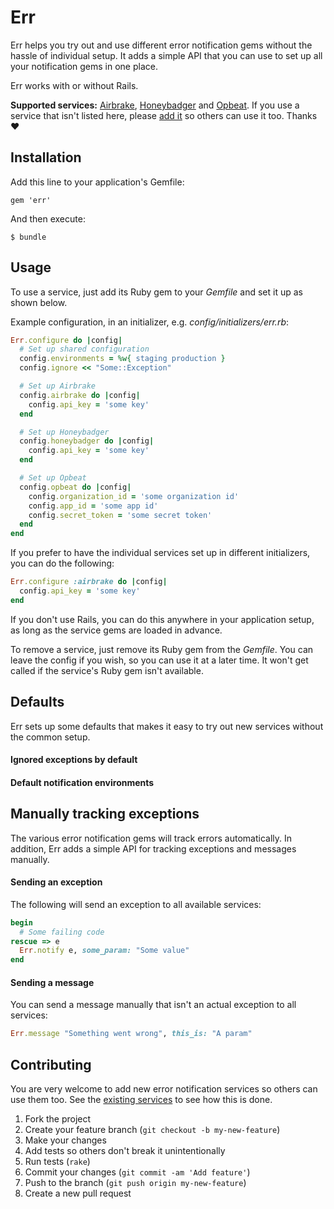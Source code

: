 # Err

Err helps you try out and use different error notification gems without the hassle of individual setup.
It adds a simple API that you can use to set up all your notification gems in one place.

Err works with or without Rails.

**Supported services:** [Airbrake](https://github.com/airbrake/airbrake), [Honeybadger](https://github.com/honeybadger-io/honeybadger-ruby) and [Opbeat](https://github.com/opbeat/opbeat_ruby).
If you use a service that isn't listed here, please [add it](#contributing) so others can use it too. Thanks :heart:

## Installation

Add this line to your application's Gemfile:

    gem 'err'

And then execute:

    $ bundle

## Usage

To use a service, just add its Ruby gem to your *Gemfile* and set it up as shown below.

Example configuration, in an initializer, e.g. *config/initializers/err.rb*:

```ruby
Err.configure do |config|
  # Set up shared configuration
  config.environments = %w{ staging production }
  config.ignore << "Some::Exception"

  # Set up Airbrake
  config.airbrake do |config|
    config.api_key = 'some key'
  end

  # Set up Honeybadger
  config.honeybadger do |config|
    config.api_key = 'some key'
  end

  # Set up Opbeat
  config.opbeat do |config|
    config.organization_id = 'some organization id'
    config.app_id = 'some app id'
    config.secret_token = 'some secret token'
  end
end
```

If you prefer to have the individual services set up in different initializers, you can do the following:

```ruby
Err.configure :airbrake do |config|
  config.api_key = 'some key'
end
```

If you don't use Rails, you can do this anywhere in your application setup, as long as the service gems are loaded in advance.

To remove a service, just remove its Ruby gem from the *Gemfile*. You can leave the config if you wish, so you can use it at a later time. It won't get called if the service's Ruby gem isn't available.

## Defaults

Err sets up some defaults that makes it easy to try out new services without the common setup.

#### Ignored exceptions by default

#### Default notification environments

## Manually tracking exceptions

The various error notification gems will track errors automatically. In addition, Err adds a simple API for tracking exceptions and messages manually.

#### Sending an exception

The following will send an exception to all available services:

```ruby
begin
  # Some failing code
rescue => e
  Err.notify e, some_param: "Some value"
end
```

#### Sending a message

You can send a message manually that isn't an actual exception to all services:

```ruby
Err.message "Something went wrong", this_is: "A param"
```

## Contributing

You are very welcome to add new error notification services so others can use them too.
See the [existing services](https://github.com/lassebunk/err/tree/master/lib/err/services) to see how this is done.

1. Fork the project
2. Create your feature branch (`git checkout -b my-new-feature`)
3. Make your changes
4. Add tests so others don't break it unintentionally
5. Run tests (`rake`)
6. Commit your changes (`git commit -am 'Add feature'`)
7. Push to the branch (`git push origin my-new-feature`)
8. Create a new pull request